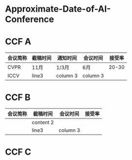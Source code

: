 # Approximate-Date-of-AI-Conference

# CCF A

| 会议简称 |截稿时间   | 通知时间 |会议时间 | 接受率 |
| ----- | --------- | ----------- |----------- | ------- |
| CVPR | 11月 |     1/3月      |   6月      |    20-30     |
| ICCV  | line3     | column 3    | column 3    |         |


# CCF B
| 会议简称 |   截稿时间   | 会议时间 | 接受率 |
| --------- | --------- | ----------- | ------- |
|    | content 2 |             |         |
|    | line3     | column 3    |         |


# CCF C
